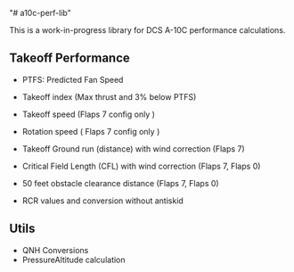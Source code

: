 "# a10c-perf-lib" 

This is a work-in-progress library for DCS A-10C performance calculations.

## Takeoff Performance

- PTFS: Predicted Fan Speed
- Takeoff index (Max thrust and 3% below PTFS)
- Takeoff speed (Flaps 7 config only )
- Rotation speed ( Flaps 7 config only )
- Takeoff Ground run (distance)  with wind correction (Flaps 7)
- Critical Field Length (CFL) with wind correction (Flaps 7, Flaps 0)
- 50 feet obstacle clearance distance (Flaps 7, Flaps 0)

- RCR values and conversion without antiskid

## Utils

- QNH Conversions
- PressureAltitude calculation
